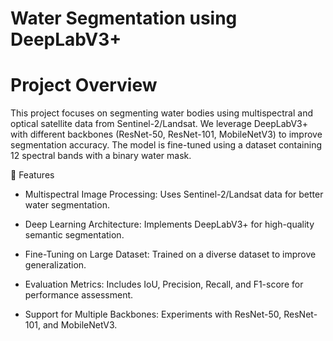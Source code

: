 # Water Segmentation using DeepLabV3+

# Project Overview

This project focuses on segmenting water bodies using multispectral and optical satellite data from Sentinel-2/Landsat. We leverage DeepLabV3+ with different backbones (ResNet-50, ResNet-101, MobileNetV3) to improve segmentation accuracy. The model is fine-tuned using a dataset containing 12 spectral bands with a binary water mask.

🚀 Features

* Multispectral Image Processing: Uses Sentinel-2/Landsat data for better water segmentation.

* Deep Learning Architecture: Implements DeepLabV3+ for high-quality semantic segmentation.

* Fine-Tuning on Large Dataset: Trained on a diverse dataset to improve generalization.

* Evaluation Metrics: Includes IoU, Precision, Recall, and F1-score for performance assessment.

* Support for Multiple Backbones: Experiments with ResNet-50, ResNet-101, and MobileNetV3.


